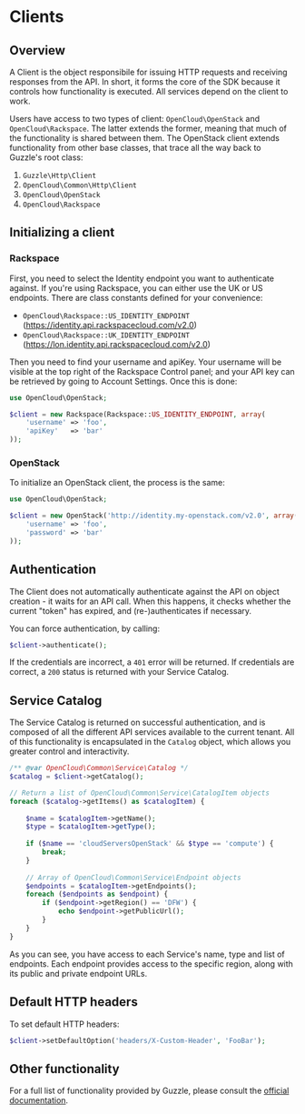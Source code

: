 # Clients

## Overview

A Client is the object responsibile for issuing HTTP requests and receiving responses from the API. In short, it forms the core of the SDK because it controls how functionality is executed. All services depend on the client to work.

Users have access to two types of client: `OpenCloud\OpenStack` and `OpenCloud\Rackspace`. The latter extends the former, meaning that much of the functionality is shared between them. The OpenStack client extends functionality from other base classes, that trace all the way back to Guzzle's root class:

1. `Guzzle\Http\Client`
2. `OpenCloud\Common\Http\Client`
3. `OpenCloud\OpenStack`
4. `OpenCloud\Rackspace`

## Initializing a client

### Rackspace

First, you need to select the Identity endpoint you want to authenticate against. If you're using Rackspace, you can either use the UK or US endpoints. There are class constants defined for your convenience:

- `OpenCloud\Rackspace::US_IDENTITY_ENDPOINT` (https://identity.api.rackspacecloud.com/v2.0)
- `OpenCloud\Rackspace::UK_IDENTITY_ENDPOINT` (https://lon.identity.api.rackspacecloud.com/v2.0)

Then you need to find your username and apiKey. Your username will be visible at the top right of the Rackspace Control panel; and your API key can be retrieved by going to Account Settings. Once this is done:

```php
use OpenCloud\OpenStack;

$client = new Rackspace(Rackspace::US_IDENTITY_ENDPOINT, array(
	'username' => 'foo',
    'apiKey'   => 'bar'
));
```

### OpenStack

To initialize an OpenStack client, the process is the same:

```php
use OpenCloud\OpenStack;

$client = new OpenStack('http://identity.my-openstack.com/v2.0', array(
	'username' => 'foo',
    'password' => 'bar'
));
```

## Authentication

The Client does not automatically authenticate against the API on object creation - it waits for an API call. When this happens, it checks whether the current "token" has expired, and (re-)authenticates if necessary.

You can force authentication, by calling:

```php 
$client->authenticate();
```

If the credentials are incorrect, a `401` error will be returned. If credentials are correct, a `200` status is returned with your Service Catalog.

## Service Catalog

The Service Catalog is returned on successful authentication, and is composed of all the different API services available to the current tenant. All of this functionality is encapsulated in the `Catalog` object, which allows you greater control and interactivity.

```php
/** @var OpenCloud\Common\Service\Catalog */
$catalog = $client->getCatalog();

// Return a list of OpenCloud\Common\Service\CatalogItem objects
foreach ($catalog->getItems() as $catalogItem) {
	
    $name = $catalogItem->getName();
    $type = $catalogItem->getType();
    
    if ($name == 'cloudServersOpenStack' && $type == 'compute') {
    	break;
    }
    
    // Array of OpenCloud\Common\Service\Endpoint objects
    $endpoints = $catalogItem->getEndpoints();
    foreach ($endpoints as $endpoint) {
    	if ($endpoint->getRegion() == 'DFW') {
        	echo $endpoint->getPublicUrl();
        }
    }
}
```

As you can see, you have access to each Service's name, type and list of endpoints. Each endpoint provides access to the specific region, along with its public and private endpoint URLs.

## Default HTTP headers

To set default HTTP headers:

```php
$client->setDefaultOption('headers/X-Custom-Header', 'FooBar');
```

## Other functionality

For a full list of functionality provided by Guzzle, please consult the [official documentation](http://docs.guzzlephp.org/en/latest/http-client/client.html).